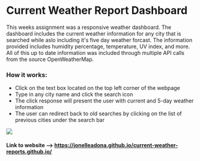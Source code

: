# Current Weather Report Dashboard

This weeks assignment was a responsive weather dashboard. The dashboard includes the current weather information for any city that is searched while aslo including it's five day weather forcast. The information provided includes humidity percentage, temperature, UV index, and more. All of this up to date information was included through multiple API calls from the source OpenWeatherMap.

### How it works: 
- Click on the text box located on the top left corner of the webpage
- Type in any city name and click the search icon
- The click response will present the user with current and 5-day weather information 
- The user can redirect back to old searches by clicking on the list of previous cities under the search bar


![](assets/weather-demo.gif)

#### Link to website --> https://jonelleadona.github.io/current-weather-reports.github.io/
